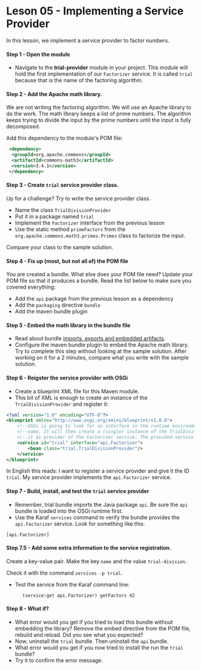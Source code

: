 # Leson 05 - Implementing a Service Provider
In this lesson, we implement a service provider to factor numbers.  


#### Step 1 - Open the module
* Navigate to the **trial-provider** module in your project. This module will hold the first implementation of our `Factorizer` service. It is called
 `trial` because that is the name of the factoring algorithm. 
 
#### Step 2 - Add the Apache math library.
We are not writing the factoring algorithm. We will use an Apache library to do the work. The math library keeps a list of prime numbers. The algorithm keeps trying to divide the input by the prime numbers until the input is fully decomposed.

Add this dependency to the module's POM file:

```xml
 <dependency>
  <groupId>org.apache.commons</groupId>
  <artifactId>commons-math3</artifactId>
  <version>3.4.1</version>
 </dependency>
 ```

#### Step 3 - Create `trial` service provider class.
Up for a challenge? Try to write the service provider class.
 * Name the class `TrialDivisionProvider` 
 * Put it in a package named `trial`
 * Implement the `Factorizer` interface from the previous lesson
 * Use the static method `primeFactors` from the `org.apache.commons.math3.primes.Primes` class
 to factorize the input.
 
Compare your class to the sample solution.
 
#### Step 4 - Fix up (most, but not all of) the POM file
You are created a bundle. What else does your POM file need?
Update your POM file so that it produces a bundle. 
Read the list below to make sure you covered everything:

 * Add the `api` package from the previous lesson as a dependency
 * Add the `packaging` directive `bundle` 
 * Add the maven bundle plugin
 
#### Step 5 - Embed the math library in the bundle file
* Read about bundle [imports, exports and embedded artifacts](imports-exports-and-embedding.md).
* Configure the maven bundle plugin to embed the Apache math library. Try to complete this 
step without looking at the sample solution. After working on it for a 2 minutes, compare
what you write with the sample solution.

#### Step 6 - Reigster the service provider with OSGi
* Create a blueprint XML file for this Maven module.
* This bit of XML is enough to create an instance of the `TrialDivisionProvider` and register it:
```xml
<?xml version="1.0" encoding="UTF-8"?>
<blueprint xmlns="http://www.osgi.org/xmlns/blueprint/v1.0.0">
    <!--OSGi is going to look for an interface in the runtime environment with the provided package/class-->
    <!--name. It will then create a (single) instance of the TrialDivisionProvider class and "advertise"-->
    <!--it as provider of the Factorizer service. The provided service can be referred to by its ID, "trial".-->
    <service id="trial" interface="api.Factorizer">
        <bean class="trial.TrialDivisionProvider"/>
    </service>
</blueprint>
```
In English this reads: I want to register a service provider and give it the ID `trial`. 
My service provider implements the `api.Factorizer` service. 

#### Step 7 - Build, install, and test the `trial` service provider
* Remember, trial bundle imports the Java package `api`. Be sure the `api` bundle is loaded 
into the OSGi runtime first.
* Use the Karaf `services` command to verify the bundle provides the `api.Factorizer` service. 
Look for something like this:

```trial provides:
[api.Factorizer] 
```

#### Step 7.5 - Add some extra information to the service registration. 
Create a key-value pair. Make the key `name` and the value `trial-division`. 

Check it with the command `services -p trial`.


* Test the service from the Karaf command line:

```text
      (service:get api.Factorizer) getFactors 42
```

#### Step 8 - What if?
* What error would you get if you tried to load this bundle without embedding the library? Remove
 the embed directive from the POM file, rebuild and reload. Did you see what you expected?
* Now, uninstall the `trial` bundle. Then uninstall the `api` bundle.
* What error would you get if you now tried to install the run the `trial` bundle?
* Try it to confirm the error message.
